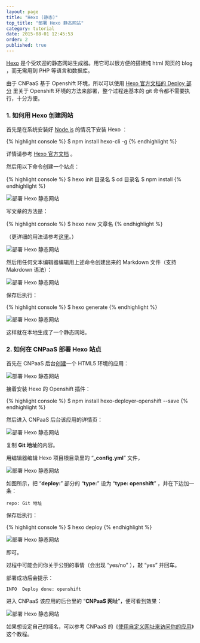```yaml
---
layout: page
title: "Hexo (静态)"
top_title: "部署 Hexo 静态网站"
category: tutorial
date: 2015-08-01 12:45:53
order: 2
published: true
---
```


[Hexo](https://hexo.io) 是个受欢迎的静态网站生成器。用它可以很方便的搭建纯 html 网页的 blog ，而无需用到 PHP 等语言和数据库。

由于 CNPaaS 基于 Openshift 环境，所以可以使用 [Hexo 官方文档的 Deploy 部分](https://hexo.io/docs/deployment.html#OpenShift) 里关于 Openshift 环境的方法来部署，整个过程连基本的 git 命令都不需要执行，十分方便。

### 1. 如何用 Hexo 创建网站

首先是在系统安装好 [Node.js](https://nodejs.org) 的情况下安装 Hexo ：

{% highlight console %}
$ npm install hexo-cli -g
{% endhighlight %}

详情请参考 [Hexo 官方文档](https://hexo.io/docs/) 。

然后用以下命令创建一个站点：

{% highlight console %}
$ hexo init 目录名
$ cd 目录名
$ npm install
{% endhighlight %}

<img class="embeddable" src="{{site.url}}/images/hexo/cnpaas-hexo2.png" alt="部署 Hexo 静态网站" title="部署 Hexo 静态网站" />


写文章的方法是：

{% highlight console %}
$ hexo new 文章名
{% endhighlight %}

（更详细的用法请参考[这里](https://hexo.io/docs/writing.html)。）

<img class="embeddable" src="{{site.url}}/images/hexo/cnpaas-hexo3.png" alt="部署 Hexo 静态网站" title="部署 Hexo 静态网站" />

然后用任何文本编辑器编辑用上述命令创建出来的 Markdown 文件（支持 Makrdown 语法）：

<img class="embeddable" src="{{site.url}}/images/hexo/cnpaas-hexo4.png" alt="部署 Hexo 静态网站" title="部署 Hexo 静态网站" />

保存后执行：

{% highlight console %}
$ hexo generate
{% endhighlight %}

<img class="embeddable" src="{{site.url}}/images/hexo/cnpaas-hexo5.png" alt="部署 Hexo 静态网站" title="部署 Hexo 静态网站" />

这样就在本地生成了一个静态网站。

### 2. 如何在 CNPaaS 部署 Hexo 站点

首先在 CNPaaS 后台[创建]一个 HTML5 环境的应用：

<img class="embeddable" src="{{site.url}}/images/hexo/cnpaas-hexo1.png" alt="部署 Hexo 静态网站" title="部署 Hexo 静态网站" />

接着安装 Hexo 的 Openshift 插件：

{% highlight console %}
$ npm install hexo-deployer-openshift --save
{% endhighlight %}

然后进入 CNPaaS 后台该应用的详情页：

<img class="embeddable" src="{{site.url}}/images/hexo/cnpaas-hexo6.png" alt="部署 Hexo 静态网站" title="部署 Hexo 静态网站" />

复制 **Git 地址**的内容。

用编辑器编辑 Hexo 项目根目录里的 “**_config.yml**” 文件，

<img class="embeddable" src="{{site.url}}/images/hexo/cnpaas-hexo7.png" alt="部署 Hexo 静态网站" title="部署 Hexo 静态网站" />

如图所示，把 “**deploy:**” 部分的 “**type:**” 设为 “**type: openshift**” ，并在下边加一条：

`repo: Git 地址`

保存后执行：

{% highlight console %}
$ hexo deploy
{% endhighlight %}

<img class="embeddable" src="{{site.url}}/images/hexo/cnpaas-hexo8.png" alt="部署 Hexo 静态网站" title="部署 Hexo 静态网站" />

即可。

过程中可能会问你关于公钥的事情（会出现 “yes/no” ），敲 “yes” 并回车。

部署成功后会提示：

`INFO  Deploy done: openshift`

进入 CNPaaS 该应用的后台里的 “**CNPaaS 网址**”，便可看到效果：

<img class="embeddable" src="{{site.url}}/images/hexo/cnpaas-hexo9.png" alt="部署 Hexo 静态网站" title="部署 Hexo 静态网站" />

如果想设定自己的域名，可以参考 CNPaaS 的《[使用自定义网址来访问你的应用](http://doc.cnpaas.io/usage/custom-domains.html)》这个教程。

[创建]:http://dashboard.cnpaas.io/a


